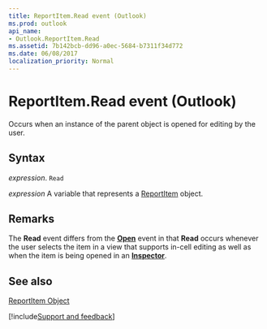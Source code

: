 ```yaml
---
title: ReportItem.Read event (Outlook)
ms.prod: outlook
api_name:
- Outlook.ReportItem.Read
ms.assetid: 7b142bcb-dd96-a0ec-5684-b7311f34d772
ms.date: 06/08/2017
localization_priority: Normal
---
```



# ReportItem.Read event (Outlook)

Occurs when an instance of the parent object is opened for editing by the user. 


## Syntax

_expression_. `Read`

_expression_ A variable that represents a [ReportItem](Outlook.ReportItem.md) object.


## Remarks

The  **Read** event differs from the **[Open](Outlook.ReportItem.Open.md)** event in that **Read** occurs whenever the user selects the item in a view that supports in-cell editing as well as when the item is being opened in an **[Inspector](Outlook.Inspector.md)**.


## See also


[ReportItem Object](Outlook.ReportItem.md)

[!include[Support and feedback](~/includes/feedback-boilerplate.md)]